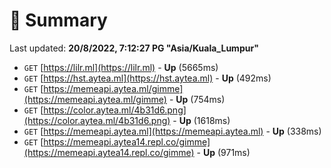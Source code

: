 # 📖 Summary
Last updated: **20/8/2022, 7:12:27 PG "Asia/Kuala_Lumpur"**

- `GET` [https://lilr.ml](https://lilr.ml) - **Up** (5665ms)
- `GET` [https://hst.aytea.ml](https://hst.aytea.ml) - **Up** (492ms)
- `GET` [https://memeapi.aytea.ml/gimme](https://memeapi.aytea.ml/gimme) - **Up** (754ms)
- `GET` [https://color.aytea.ml/4b31d6.png](https://color.aytea.ml/4b31d6.png) - **Up** (1618ms)
- `GET` [https://memeapi.aytea.ml](https://memeapi.aytea.ml) - **Up** (338ms)
- `GET` [https://memeapi.aytea14.repl.co/gimme](https://memeapi.aytea14.repl.co/gimme) - **Up** (971ms)
